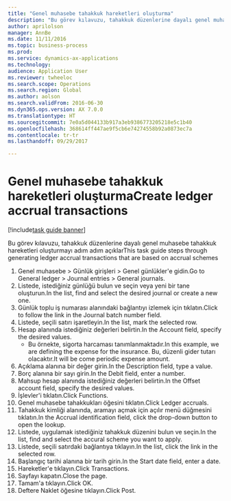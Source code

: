 ```yaml
--- 
title: "Genel muhasebe tahakkuk hareketleri oluşturma"
description: "Bu görev kılavuzu, tahakkuk düzenlerine dayalı genel muhasebe tahakkuk hareketleri oluşturmayı adım adım açıklar."
author: aprilolson
manager: AnnBe
ms.date: 11/11/2016
ms.topic: business-process
ms.prod: 
ms.service: dynamics-ax-applications
ms.technology: 
audience: Application User
ms.reviewer: twheeloc
ms.search.scope: Operations
ms.search.region: Global
ms.author: aolson
ms.search.validFrom: 2016-06-30
ms.dyn365.ops.version: AX 7.0.0
ms.translationtype: HT
ms.sourcegitcommit: 7e0a5d044133b917a3eb9386773205218e5c1b40
ms.openlocfilehash: 368614ff447ae9f5cb6e74274558b92a0873ec7a
ms.contentlocale: tr-tr
ms.lasthandoff: 09/29/2017

---
```

# <a name="create-ledger-accrual-transactions"></a><span data-ttu-id="76e30-103">Genel muhasebe tahakkuk hareketleri oluşturma</span><span class="sxs-lookup"><span data-stu-id="76e30-103">Create ledger accrual transactions</span></span>

[!include[task guide banner](../../includes/task-guide-banner.md)]

<span data-ttu-id="76e30-104">Bu görev kılavuzu, tahakkuk düzenlerine dayalı genel muhasebe tahakkuk hareketleri oluşturmayı adım adım açıklar</span><span class="sxs-lookup"><span data-stu-id="76e30-104">This task guide steps through generating ledger accrual transactions that are based on accrual schemes</span></span>

1. <span data-ttu-id="76e30-105">Genel muhasebe > Günlük girişleri > Genel günlükler'e gidin.</span><span class="sxs-lookup"><span data-stu-id="76e30-105">Go to General ledger > Journal entries > General journals.</span></span>
2. <span data-ttu-id="76e30-106">Listede, istediğiniz günlüğü bulun ve seçin veya yeni bir tane oluşturun.</span><span class="sxs-lookup"><span data-stu-id="76e30-106">In the list, find and select the desired journal or create a new one.</span></span>
3. <span data-ttu-id="76e30-107">Günlük toplu iş numarası alanındaki bağlantıyı izlemek için tıklatın.</span><span class="sxs-lookup"><span data-stu-id="76e30-107">Click to follow the link in the Journal batch number field.</span></span>
4. <span data-ttu-id="76e30-108">Listede, seçili satırı işaretleyin.</span><span class="sxs-lookup"><span data-stu-id="76e30-108">In the list, mark the selected row.</span></span>
5. <span data-ttu-id="76e30-109">Hesap alanında istediğiniz değerleri belirtin.</span><span class="sxs-lookup"><span data-stu-id="76e30-109">In the Account field, specify the desired values.</span></span>
    * <span data-ttu-id="76e30-110">Bu örnekte, sigorta harcaması tanımlanmaktadır.</span><span class="sxs-lookup"><span data-stu-id="76e30-110">In this example, we are defining the expense for the insurance.</span></span> <span data-ttu-id="76e30-111">Bu, düzenli gider tutarı olacaktır.</span><span class="sxs-lookup"><span data-stu-id="76e30-111">It will be come periodic expense amount.</span></span>  
6. <span data-ttu-id="76e30-112">Açıklama alanına bir değer girin.</span><span class="sxs-lookup"><span data-stu-id="76e30-112">In the Description field, type a value.</span></span>
7. <span data-ttu-id="76e30-113">Borç alanına bir sayı girin.</span><span class="sxs-lookup"><span data-stu-id="76e30-113">In the Debit field, enter a number.</span></span>
8. <span data-ttu-id="76e30-114">Mahsup hesap alanında istediğiniz değerleri belirtin.</span><span class="sxs-lookup"><span data-stu-id="76e30-114">In the Offset account field, specify the desired values.</span></span>
9. <span data-ttu-id="76e30-115">İşlevler'i tıklatın.</span><span class="sxs-lookup"><span data-stu-id="76e30-115">Click Functions.</span></span>
10. <span data-ttu-id="76e30-116">Genel muhasebe tahakkukları öğesini tıklatın.</span><span class="sxs-lookup"><span data-stu-id="76e30-116">Click Ledger accruals.</span></span>
11. <span data-ttu-id="76e30-117">Tahakkuk kimliği alanında, aramayı açmak için açılır menü düğmesini tıklatın.</span><span class="sxs-lookup"><span data-stu-id="76e30-117">In the Accrual identification field, click the drop-down button to open the lookup.</span></span>
12. <span data-ttu-id="76e30-118">Listede, uygulamak istediğiniz tahakkuk düzenini bulun ve seçin.</span><span class="sxs-lookup"><span data-stu-id="76e30-118">In the list, find and select the accural scheme you want to apply.</span></span>
13. <span data-ttu-id="76e30-119">Listede, seçili satırdaki bağlantıya tıklayın.</span><span class="sxs-lookup"><span data-stu-id="76e30-119">In the list, click the link in the selected row.</span></span>
14. <span data-ttu-id="76e30-120">Başlangıç tarihi alanına bir tarih girin.</span><span class="sxs-lookup"><span data-stu-id="76e30-120">In the Start date field, enter a date.</span></span>
15. <span data-ttu-id="76e30-121">Hareketler'e tıklayın.</span><span class="sxs-lookup"><span data-stu-id="76e30-121">Click Transactions.</span></span>
16. <span data-ttu-id="76e30-122">Sayfayı kapatın.</span><span class="sxs-lookup"><span data-stu-id="76e30-122">Close the page.</span></span>
17. <span data-ttu-id="76e30-123">Tamam'a tıklayın.</span><span class="sxs-lookup"><span data-stu-id="76e30-123">Click OK.</span></span>
18. <span data-ttu-id="76e30-124">Deftere Naklet öğesine tıklayın.</span><span class="sxs-lookup"><span data-stu-id="76e30-124">Click Post.</span></span>



